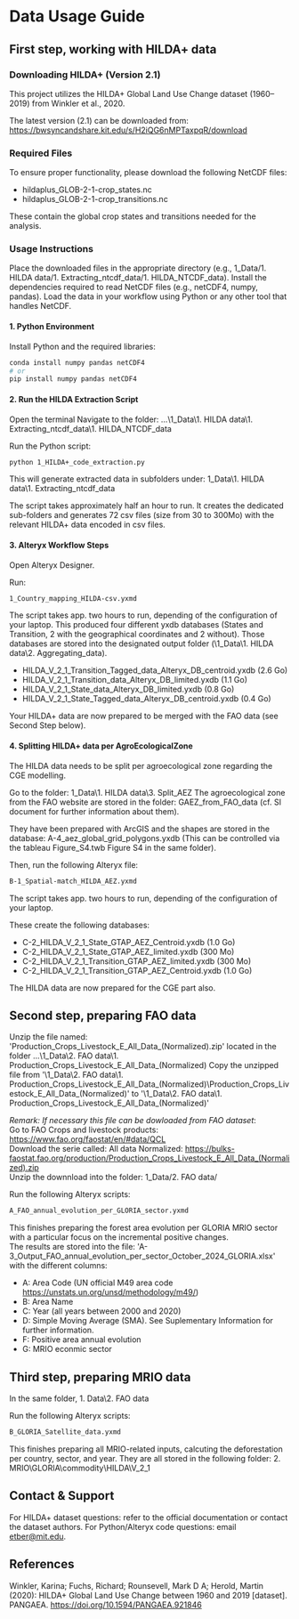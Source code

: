 # Data Usage Guide

## First step, working with HILDA+ data

### Downloading HILDA+ (Version 2.1)
This project utilizes the HILDA+ Global Land Use Change dataset (1960–2019) from Winkler et al., 2020.

The latest version (2.1) can be downloaded from:
https://bwsyncandshare.kit.edu/s/H2iQG6nMPTaxpqR/download

### Required Files
To ensure proper functionality, please download the following NetCDF files:

- hildaplus_GLOB-2-1-crop_states.nc
- hildaplus_GLOB-2-1-crop_transitions.nc

These contain the global crop states and transitions needed for the analysis.

### Usage Instructions
Place the downloaded files in the appropriate directory (e.g., 1_Data/1. HILDA data/1. Extracting_ntcdf_data/1. HILDA_NTCDF_data).
Install the dependencies required to read NetCDF files (e.g., netCDF4, numpy, pandas).
Load the data in your workflow using Python or any other tool that handles NetCDF.

#### 1. Python Environment
Install Python and the required libraries:
```bash
conda install numpy pandas netCDF4
# or
pip install numpy pandas netCDF4
```

#### 2. Run the HILDA Extraction Script
Open the terminal
Navigate to the folder:
...\1_Data\1. HILDA data\1. Extracting_ntcdf_data\1. HILDA_NTCDF_data

Run the Python script:
```bash
python 1_HILDA+_code_extraction.py
```
This will generate extracted data in subfolders under:
1_Data\1. HILDA data\1. Extracting_ntcdf_data

The script takes approximately half an hour to run.
It creates the dedicated sub-folders and generates 72 csv files (size from 30 to 300Mo) with the relevant HILDA+ data encoded in csv files.

#### 3. Alteryx Workflow Steps
Open Alteryx Designer.

Run:
```bash
1_Country_mapping_HILDA-csv.yxmd
```
The script takes app. two hours to run, depending of the configuration of your laptop.
This produced four different yxdb databases (States and Transition, 2 with the geographical coordinates and 2 without). 
Those databases are stored into the designated output folder (\1_Data\1. HILDA data\2. Aggregating_data).
- HILDA_V_2_1_Transition_Tagged_data_Alteryx_DB_centroid.yxdb (2.6 Go)
- HILDA_V_2_1_Transition_data_Alteryx_DB_limited.yxdb  (1.1 Go)
- HILDA_V_2_1_State_data_Alteryx_DB_limited.yxdb (0.8 Go)
- HILDA_V_2_1_State_Tagged_data_Alteryx_DB_centroid.yxdb (0.4 Go)

Your HILDA+ data are now prepared to be merged with the FAO data (see Second Step below). 

#### 4. Splitting HILDA+ data per AgroEcologicalZone

The HILDA data needs to be split per agroecological zone regarding the CGE modelling. 

Go to the folder: 
1_Data\1. HILDA data\3. Split_AEZ
The agroecological zone from the FAO website are stored in the folder: GAEZ_from_FAO_data  (cf. SI document for further information about them). 

They have been prepared with ArcGIS and the shapes are stored in the database: A-4_aez_global_grid_polygons.yxdb
(This can be controlled via the tableau Figure_S4.twb Figure S4 in the same folder).

Then, run the following Alteryx file:
```bash
B-1_Spatial-match_HILDA_AEZ.yxmd
```
The script takes app. two hours to run, depending of the configuration of your laptop.

These create the following databases:
- C-2_HILDA_V_2_1_State_GTAP_AEZ_Centroid.yxdb (1.0 Go)
- C-2_HILDA_V_2_1_State_GTAP_AEZ_limited.yxdb (300 Mo)
- C-2_HILDA_V_2_1_Transition_GTAP_AEZ_limited.yxdb (300 Mo)
- C-2_HILDA_V_2_1_Transition_GTAP_AEZ_Centroid.yxdb (1.0 Go)

The HILDA data are now prepared for the CGE part also.

## Second step, preparing FAO data

Unzip the file named: 'Production_Crops_Livestock_E_All_Data_(Normalized).zip' located in the folder ...\1_Data\2. FAO data\1. Production_Crops_Livestock_E_All_Data_(Normalized)
Copy the unzipped file from '\1_Data\2. FAO data\1. Production_Crops_Livestock_E_All_Data_(Normalized)\Production_Crops_Livestock_E_All_Data_(Normalized)' to '\1_Data\2. FAO data\1. Production_Crops_Livestock_E_All_Data_(Normalized)'

*Remark: If necessary this file can be dowloaded from FAO dataset*:  
Go to FAO Crops and livestock products: https://www.fao.org/faostat/en/#data/QCL  
Download the serie called: All data Normalized: https://bulks-faostat.fao.org/production/Production_Crops_Livestock_E_All_Data_(Normalized).zip  
Unzip the downnload into the folder: 1_Data/2. FAO data/

Run the following Alteryx scripts:
```bash
A_FAO_annual_evolution_per_GLORIA_sector.yxmd
```
This finishes preparing the forest area evolution per GLORIA MRIO sector with a particular focus on the incremental positive changes.  
The results are stored into the file: 'A-3_Output_FAO_annual_evolution_per_sector_October_2024_GLORIA.xlsx' with the different columns: 
- A: Area Code (UN official M49 area code https://unstats.un.org/unsd/methodology/m49/)
- B: Area Name
- C: Year (all years between 2000 and 2020)
- D: Simple Moving Average (SMA). See Suplementary Information for further information.
- F: Positive area annual evolution
- G: MRIO econmic sector


## Third step, preparing MRIO data
In the same folder, 1. Data\2. FAO data

Run the following Alteryx scripts:
```bash
B_GLORIA_Satellite_data.yxmd

```
This finishes preparing all MRIO-related inputs, calcuting the deforestation per country, sector, and year.
They are all stored in the following folder: 
2. MRIO\GLORIA\commodity\HILDA\V_2_1

## Contact & Support
For HILDA+ dataset questions: refer to the official documentation or contact the dataset authors.
For Python/Alteryx code questions: email etber@mit.edu.

## References
Winkler, Karina; Fuchs, Richard; Rounsevell, Mark D A; Herold, Martin (2020): HILDA+ Global Land Use Change between 1960 and 2019 [dataset].
PANGAEA. https://doi.org/10.1594/PANGAEA.921846
